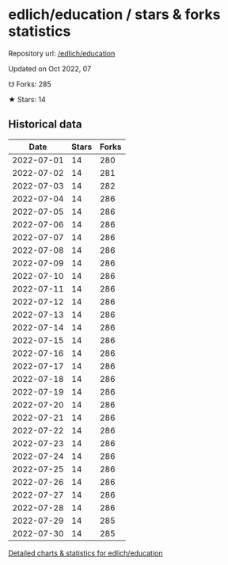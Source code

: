 # edlich/education / stars & forks statistics

Repository url: [/edlich/education](https://github.com/edlich/education)

Updated on Oct 2022, 07

☋ Forks: 285

★ Stars: 14

## Historical data
| Date | Stars | Forks |
|------|-------|-------|
| 2022-07-01 | 14 | 280 | 
| 2022-07-02 | 14 | 281 | 
| 2022-07-03 | 14 | 282 | 
| 2022-07-04 | 14 | 286 | 
| 2022-07-05 | 14 | 286 | 
| 2022-07-06 | 14 | 286 | 
| 2022-07-07 | 14 | 286 | 
| 2022-07-08 | 14 | 286 | 
| 2022-07-09 | 14 | 286 | 
| 2022-07-10 | 14 | 286 | 
| 2022-07-11 | 14 | 286 | 
| 2022-07-12 | 14 | 286 | 
| 2022-07-13 | 14 | 286 | 
| 2022-07-14 | 14 | 286 | 
| 2022-07-15 | 14 | 286 | 
| 2022-07-16 | 14 | 286 | 
| 2022-07-17 | 14 | 286 | 
| 2022-07-18 | 14 | 286 | 
| 2022-07-19 | 14 | 286 | 
| 2022-07-20 | 14 | 286 | 
| 2022-07-21 | 14 | 286 | 
| 2022-07-22 | 14 | 286 | 
| 2022-07-23 | 14 | 286 | 
| 2022-07-24 | 14 | 286 | 
| 2022-07-25 | 14 | 286 | 
| 2022-07-26 | 14 | 286 | 
| 2022-07-27 | 14 | 286 | 
| 2022-07-28 | 14 | 286 | 
| 2022-07-29 | 14 | 285 | 
| 2022-07-30 | 14 | 285 | 


[Detailed charts & statistics for edlich/education](https://reviewgithub.com/rep/edlich/education)
